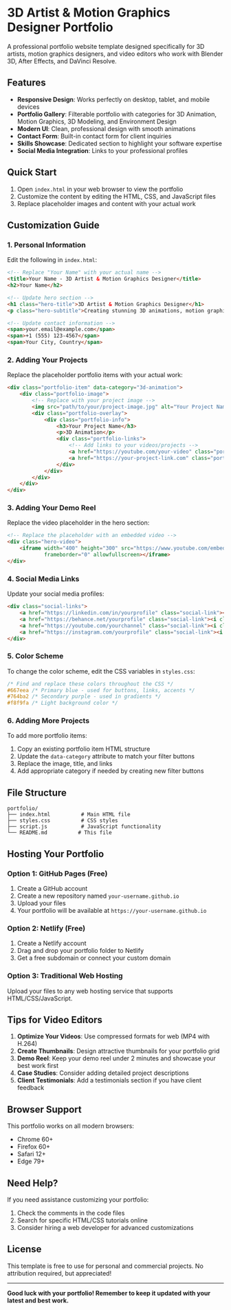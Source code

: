 # 3D Artist & Motion Graphics Designer Portfolio

A professional portfolio website template designed specifically for 3D artists, motion graphics designers, and video editors who work with Blender 3D, After Effects, and DaVinci Resolve.

## Features

- **Responsive Design**: Works perfectly on desktop, tablet, and mobile devices
- **Portfolio Gallery**: Filterable portfolio with categories for 3D Animation, Motion Graphics, 3D Modeling, and Environment Design
- **Modern UI**: Clean, professional design with smooth animations
- **Contact Form**: Built-in contact form for client inquiries
- **Skills Showcase**: Dedicated section to highlight your software expertise
- **Social Media Integration**: Links to your professional profiles

## Quick Start

1. Open `index.html` in your web browser to view the portfolio
2. Customize the content by editing the HTML, CSS, and JavaScript files
3. Replace placeholder images and content with your actual work

## Customization Guide

### 1. Personal Information

Edit the following in `index.html`:

```html
<!-- Replace "Your Name" with your actual name -->
<title>Your Name - 3D Artist & Motion Graphics Designer</title>
<h2>Your Name</h2>

<!-- Update hero section -->
<h1 class="hero-title">3D Artist & Motion Graphics Designer</h1>
<p class="hero-subtitle">Creating stunning 3D animations, motion graphics, and immersive environments</p>

<!-- Update contact information -->
<span>your.email@example.com</span>
<span>+1 (555) 123-4567</span>
<span>Your City, Country</span>
```

### 2. Adding Your Projects

Replace the placeholder portfolio items with your actual work:

```html
<div class="portfolio-item" data-category="3d-animation">
    <div class="portfolio-image">
        <!-- Replace with your project image -->
        <img src="path/to/your/project-image.jpg" alt="Your Project Name">
        <div class="portfolio-overlay">
            <div class="portfolio-info">
                <h3>Your Project Name</h3>
                <p>3D Animation</p>
                <div class="portfolio-links">
                    <!-- Add links to your videos/projects -->
                    <a href="https://youtube.com/your-video" class="portfolio-link"><i class="fas fa-play"></i></a>
                    <a href="https://your-project-link.com" class="portfolio-link"><i class="fas fa-external-link-alt"></i></a>
                </div>
            </div>
        </div>
    </div>
</div>
```

### 3. Adding Your Demo Reel

Replace the video placeholder in the hero section:

```html
<!-- Replace the placeholder with an embedded video -->
<div class="hero-video">
    <iframe width="400" height="300" src="https://www.youtube.com/embed/YOUR_VIDEO_ID" 
            frameborder="0" allowfullscreen></iframe>
</div>
```

### 4. Social Media Links

Update your social media profiles:

```html
<div class="social-links">
    <a href="https://linkedin.com/in/yourprofile" class="social-link"><i class="fab fa-linkedin"></i></a>
    <a href="https://behance.net/yourprofile" class="social-link"><i class="fab fa-behance"></i></a>
    <a href="https://youtube.com/yourchannel" class="social-link"><i class="fab fa-youtube"></i></a>
    <a href="https://instagram.com/yourprofile" class="social-link"><i class="fab fa-instagram"></i></a>
</div>
```

### 5. Color Scheme

To change the color scheme, edit the CSS variables in `styles.css`:

```css
/* Find and replace these colors throughout the CSS */
#667eea /* Primary blue - used for buttons, links, accents */
#764ba2 /* Secondary purple - used in gradients */
#f8f9fa /* Light background color */
```

### 6. Adding More Projects

To add more portfolio items:

1. Copy an existing portfolio item HTML structure
2. Update the `data-category` attribute to match your filter buttons
3. Replace the image, title, and links
4. Add appropriate category if needed by creating new filter buttons

## File Structure

```
portfolio/
├── index.html          # Main HTML file
├── styles.css          # CSS styles
├── script.js           # JavaScript functionality
└── README.md          # This file
```

## Hosting Your Portfolio

### Option 1: GitHub Pages (Free)
1. Create a GitHub account
2. Create a new repository named `your-username.github.io`
3. Upload your files
4. Your portfolio will be available at `https://your-username.github.io`

### Option 2: Netlify (Free)
1. Create a Netlify account
2. Drag and drop your portfolio folder to Netlify
3. Get a free subdomain or connect your custom domain

### Option 3: Traditional Web Hosting
Upload your files to any web hosting service that supports HTML/CSS/JavaScript.

## Tips for Video Editors

1. **Optimize Your Videos**: Use compressed formats for web (MP4 with H.264)
2. **Create Thumbnails**: Design attractive thumbnails for your portfolio grid
3. **Demo Reel**: Keep your demo reel under 2 minutes and showcase your best work first
4. **Case Studies**: Consider adding detailed project descriptions
5. **Client Testimonials**: Add a testimonials section if you have client feedback

## Browser Support

This portfolio works on all modern browsers:
- Chrome 60+
- Firefox 60+
- Safari 12+
- Edge 79+

## Need Help?

If you need assistance customizing your portfolio:

1. Check the comments in the code files
2. Search for specific HTML/CSS tutorials online
3. Consider hiring a web developer for advanced customizations

## License

This template is free to use for personal and commercial projects. No attribution required, but appreciated!

---

**Good luck with your portfolio! Remember to keep it updated with your latest and best work.**